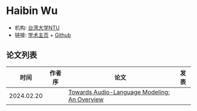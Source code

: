 # Haibin Wu

- 机构: [台湾大学NTU](../Institutions/NTU_台湾大学.md)
- 链接: [学术主页](https://hbwu-ntu.github.io) + [Github](https://github.com/hbwu-ntu)

## 论文列表

| 时间 | 作者序 | 论文 | 发表 |
|:-:|:-:|---|---|
| 2024.02.20 || [Towards Audio-Language Modeling: An Overview](../Surveys/2024.02.20_Towards_Audio_Language_Modeling_5P/_ToC.md) |